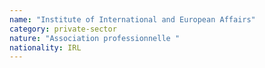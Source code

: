 ```yaml
---
name: "Institute of International and European Affairs"
category: private-sector
nature: "Association professionnelle "
nationality: IRL
---
```

    